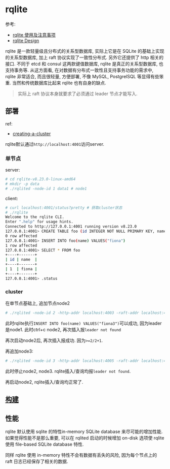 # rqlite
参考:
- [rqlite 使用及注意事项](https://blog.arstercz.com/rqlite-%E4%BD%BF%E7%94%A8%E5%8F%8A%E6%B3%A8%E6%84%8F%E4%BA%8B%E9%A1%B9/)
- [rqlite Design](https://rqlite.io/docs/design/)

rqlite 是一款轻量级且分布式的关系型数据库, 实际上它是在 SQLite 的基础上实现的关系型数据库, 加上 raft 协议实现了一致性分布式. 另外它还提供了 http 相关的接口. 不同于 etcd 和 consul 这两款键值数据库, rqlite 是真正的关系型数据库, 也支持事务等. 从这方面看, 在对数据有分布式一致性且支持事务功能的需求中, rqlite 非常适合, 而且很轻量, 方便部署, 不像 MySQL, PostgrelSQL 等显得有些笨重. 当然和传统数据库比起来 rqlite 也有自身的缺点.

> 实际上 raft 协议本身就要求了必须通过 leader 节点才能写入.

## 部署
ref:
- [creating-a-cluster](https://github.com/rqlite/rqlite/blob/master/DOC/CLUSTER_MGMT.md#creating-a-cluster)

rqlite默认通过`http://localhost:4001`访问server.

### 单节点
server:
```bash
# cd rqlite-v8.23.0-linux-amd64
# mkdir -p data
# ./rqlited -node-id 1 data1 # node1
```

client:
```bash
# curl localhost:4001/status?pretty # 获取cluster状态
# ./rqlite
Welcome to the rqlite CLI.
Enter ".help" for usage hints.
Connected to http://127.0.0.1:4001 running version v8.23.0
127.0.0.1:4001> CREATE TABLE foo (id INTEGER NOT NULL PRIMARY KEY, name TEXT)
0 row affected
127.0.0.1:4001> INSERT INTO foo(name) VALUES("fiona")
1 row affected
127.0.0.1:4001> SELECT * FROM foo
+----+-------+
| id | name  |
+----+-------+
| 1  | fiona |
+----+-------+
127.0.0.1:4001> .status
```

### cluster
在单节点基础上, 追加节点node2

```bash
# ./rqlited -node-id 2 -http-addr localhost:4003 -raft-addr localhost:4004 -join localhost:4002 data2 # node2
```

此时rqlite执行`INSERT INTO foo(name) VALUES("fiona3")`可以成功, 因为leader是node1. 此时ctrl+c node2, 再次插入报`leader not found`

再次启动node2后, 再次插入报成功. 因为`>=2/2+1`.


再追加node3:
```bash
# ./rqlited -node-id 3 -http-addr localhost:4005 -raft-addr localhost:4006 -join localhost:4002 data3
```

此时停止node2, node3. rqlite插入/查询均报`leader not found`.

再启动node2, rqlite插入/查询均正常了.

## [构建](https://rqlite.io/docs/install-rqlite/building-from-source/)

## 性能
rqlite 默认使用 sqlite 的特性in-memory SQLite database 来尽可能的增加性能. 如果觉得性能不是那么重要, 可以在 rqlited 启动的时候增加 on-disk 选项使 rqlite 使用 file-based SQLite database 特性.

同样 rqlite 使用 in-memory 特性不会有数据有丢失的风险, 因为每个节点上的 raft 日志已经保存了相关的数据.